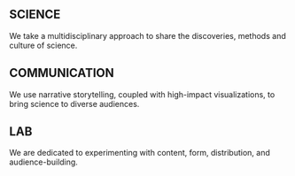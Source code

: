## SCIENCE

We take a multidisciplinary approach to share the discoveries, methods and culture of science. 

## COMMUNICATION

We use narrative storytelling, coupled with high-impact visualizations, to bring science to diverse audiences.

## LAB

We are dedicated to experimenting with content, form, distribution, and audience-building.

